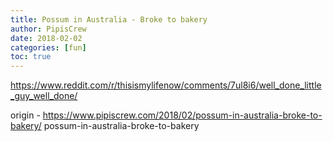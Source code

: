 ```yaml
---
title: Possum in Australia - Broke to bakery
author: PipisCrew
date: 2018-02-02
categories: [fun]
toc: true
---
```


https://www.reddit.com/r/thisismylifenow/comments/7ul8i6/well_done_little_guy_well_done/

origin - https://www.pipiscrew.com/2018/02/possum-in-australia-broke-to-bakery/ possum-in-australia-broke-to-bakery